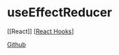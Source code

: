 # useEffectReducer

[[React]] [[React Hooks]]

[Github](https://github.com/davidkpiano/useEffectReducer)

[//begin]: # "Autogenerated link references for markdown compatibility"
[React Hooks]: react-hooks "React Hooks"
[//end]: # "Autogenerated link references"